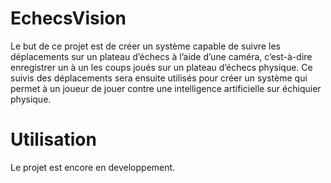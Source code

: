 # EchecsVision

Le but de ce projet est de créer un système capable de suivre les déplacements sur un
plateau d’échecs à l’aide d’une caméra, c’est-à-dire enregistrer un à un les coups joués sur un plateau
d’échecs physique. Ce suivis des déplacements sera ensuite utilisés pour créer un système qui
permet à un joueur de jouer contre une intelligence artificielle sur échiquier physique.

# Utilisation

Le projet est encore en developpement.
